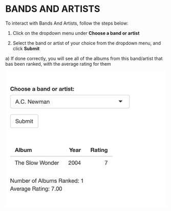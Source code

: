 <!-- _sidebar.md -->

# BANDS AND ARTISTS

To interact with Bands And Artists, follow the steps below:

1) Click on the dropdown menu under **Choose a band or artist**

2) Select the band or artist of your choice from the dropdown menu, and click **Submit**

a) If done correctly, you will see all of the albums from this band/artist that bas been ranked, with the average rating for them

<!-- Add Image below -->

![Band 1](396_15.png)